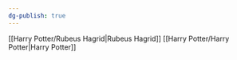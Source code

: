 ```yaml
---
dg-publish: true
---
```

[[Harry Potter/Rubeus Hagrid\|Rubeus Hagrid]]
[[Harry Potter/Harry Potter\|Harry Potter]]
